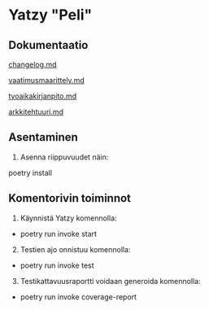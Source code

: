 # Yatzy "Peli"


## Dokumentaatio

[changelog.md](https://github.com/JuusoSaavalainen/ot-harjoitusty-/blob/main/dokumentaatio/changelog.md)

[vaatimusmaarittely.md](https://github.com/JuusoSaavalainen/ot-harjoitusty-/blob/main/dokumentaatio/vaatimusmaarittely.md)

[tyoaikakirjanpito.md](https://github.com/JuusoSaavalainen/ot-harjoitusty-/blob/main/dokumentaatio/tyoaikakirjanpito.md)

[arkkitehtuuri.md](https://github.com/JuusoSaavalainen/ot-harjoitusty-/blob/main/dokumentaatio/arkkitehtuuri.md)

## Asentaminen

1. Asenna riippuvuudet näin:

poetry install

## Komentorivin toiminnot

1. Käynnistä Yatzy komennolla:

- poetry run invoke start

2. Testien ajo onnistuu komennolla:

- poetry run invoke test

3. Testikattavuusraportti voidaan generoida komennolla:

- poetry run invoke coverage-report
